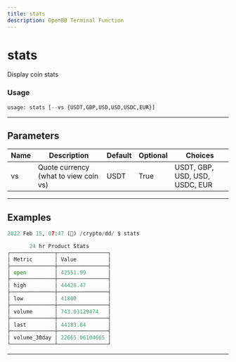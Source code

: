 ```yaml
---
title: stats
description: OpenBB Terminal Function
---
```


# stats

Display coin stats

### Usage

```python
usage: stats [--vs {USDT,GBP,USD,USD,USDC,EUR}]
```

---

## Parameters

| Name | Description | Default | Optional | Choices |
| ---- | ----------- | ------- | -------- | ------- |
| vs | Quote currency (what to view coin vs) | USDT | True | USDT, GBP, USD, USD, USDC, EUR |


---

## Examples

```python
2022 Feb 15, 07:47 (🦋) /crypto/dd/ $ stats

       24 hr Product Stats
┌──────────────┬────────────────┐
│ Metric       │ Value          │
├──────────────┼────────────────┤
│ open         │ 42551.99       │
├──────────────┼────────────────┤
│ high         │ 44428.47       │
├──────────────┼────────────────┤
│ low          │ 41800          │
├──────────────┼────────────────┤
│ volume       │ 743.03129474   │
├──────────────┼────────────────┤
│ last         │ 44183.84       │
├──────────────┼────────────────┤
│ volume_30day │ 22665.06104665 │
└──────────────┴────────────────┘
```
---
